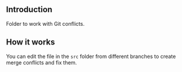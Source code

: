 ## Introduction

Folder to work with Git conflicts.

## How it works

You can edit the file in the `src` folder from different branches to create merge conflicts and fix them.
